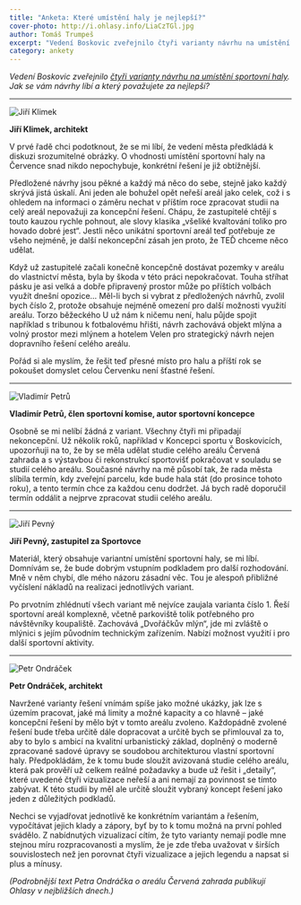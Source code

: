 ```yaml
---
title: "Anketa: Které umístění haly je nejlepší?"
cover-photo: http://i.ohlasy.info/LiaCzTGl.jpg
author: Tomáš Trumpeš
excerpt: "Vedení Boskovic zveřejnilo čtyři varianty návrhu na umístění sportovní haly. Jak se vám návrhy líbí a který považujete za nejlepší? Odpovídají Jiří Klimek, Vladimír Petrů, Jiří Pevný a Petr Ondráček."
category: ankety
---
```


*Vedení Boskovic zveřejnilo [čtyři varianty návrhu na umístění sportovní haly](/clanky/2015/11/varianty-haly.html). Jak se vám návrhy líbí a který považujete za nejlepší?*

---

<img src="http://i.ohlasy.info/wsCmoRy.jpg" class="profile-picture" alt="Jiří Klimek">

**Jiří Klimek, architekt**

V prvé řadě chci podotknout, že se mi líbí, že vedení města předkládá k diskuzi srozumitelné obrázky. O vhodnosti umístění sportovní haly na Července snad nikdo nepochybuje, konkrétní řešení je již obtížnější.

Předložené návrhy jsou pěkné a každý má něco do sebe, stejně jako každý skrývá jistá úskalí. Ani jeden ale bohužel opět neřeší areál jako celek, což i s ohledem na informaci o záměru nechat v příštím roce zpracovat studii na celý areál nepovažuji za koncepční řešení. Chápu, že zastupitelé chtějí s touto kauzou rychle pohnout, ale slovy klasika „všeliké kvaltování toliko pro hovado dobré jest“. Jestli něco unikátní sportovní areál teď potřebuje ze všeho nejméně, je další nekoncepční zásah jen proto, že TEĎ chceme něco udělat.

Když už zastupitelé začali konečně koncepčně dostávat pozemky v areálu do vlastnictví města, byla by škoda v této práci nepokračovat. Touha stříhat pásku je asi velká a dobře připravený prostor může po příštích volbách využít dnešní opozice…
Měl-li bych si vybrat z předložených návrhů, zvolil bych číslo 2, protože obsahuje nejméně omezení pro další možnosti využití areálu. Torzo běžeckého U už nám k ničemu není, halu půjde spojit například s tribunou k fotbalovému hřišti, návrh zachovává objekt mlýna a volný prostor mezi mlýnem a hotelem Velen pro strategický návrh nejen dopravního řešení celého areálu.

Pořád si ale myslím, že řešit teď přesné místo pro halu a příští rok se pokoušet domyslet celou Červenku není šťastné řešení.

---

<img src="http://i.ohlasy.info/ZZauYW3.jpg" class="profile-picture" alt="Vladimír Petrů">

**Vladimír Petrů, člen sportovní komise, autor sportovní koncepce**

Osobně se mi nelíbí žádná z variant. Všechny čtyři mi připadají nekoncepční. Už několik roků, například v Koncepci sportu v Boskovicích, upozorňuji na to, že by se měla udělat studie celého areálu Červená zahrada a s výstavbou či rekonstrukcí sportovišť pokračovat v souladu se studií celého areálu. Současné návrhy na mě působí tak, že rada města slíbila termín, kdy zveřejní parcelu, kde bude hala stát (do prosince tohoto roku), a tento termín chce za každou cenu dodržet. Já bych radě doporučil termín oddálit a nejprve zpracovat studii celého areálu.

---

<img src="http://i.ohlasy.info/GbNAbLa.jpg" class="profile-picture" alt="Jiří Pevný">

**Jiří Pevný, zastupitel za Sportovce**

Materiál, který obsahuje variantní umístění sportovní haly, se mi líbí. Domnívám se, že bude dobrým vstupním podkladem pro další rozhodování. Mně  v něm chybí, dle mého názoru zásadní věc. Tou je alespoň přibližné vyčíslení nákladů na realizaci jednotlivých variant.

Po prvotním zhlédnutí všech variant mě nejvíce zaujala varianta číslo 1. Řeší sportovní areál komplexně, včetně parkoviště tolik potřebného pro návštěvníky koupaliště. Zachovává „Dvořáčkův mlýn“, jde mi zvláště o mlýnici s jejím původním technickým zařízením. Nabízí možnost využití i pro další sportovní aktivity.

---

<img src="http://i.ohlasy.info/wO4wXRi.jpg" class="profile-picture" alt="Petr Ondráček">

**Petr Ondráček, architekt**

Navržené varianty řešení vnímám spíše jako možné ukázky, jak lze s územím pracovat, jaké má limity a možné kapacity a co hlavně – jaké koncepční řešení by mělo být v tomto areálu zvoleno. Každopádně zvolené řešení bude třeba určitě dále dopracovat a určitě bych se přimlouval za to, aby to bylo s ambicí na kvalitní urbanistický základ, doplněný o moderně zpracované sadové úpravy se soudobou architekturou vlastní sportovní haly. Předpokládám, že k tomu bude sloužit avizovaná studie celého areálu, která pak prověří už celkem reálné požadavky a bude už řešit i „detaily“, které uvedené čtyři vizualizace neřeší a ani nemají za povinnost se tímto zabývat. K této studii by měl ale určitě sloužit vybraný koncept řešení jako jeden z důležitých podkladů.

Nechci se vyjadřovat jednotlivě ke konkrétním variantám a řešením, vypočítávat jejich klady a zápory, byť by to k tomu možná na první pohled svádělo. Z nabídnutých vizualizací cítím, že tyto varianty nemají podle mne stejnou míru rozpracovanosti a myslím, že je zde třeba uvažovat v širších souvislostech než jen porovnat čtyři vizualizace a jejich legendu a napsat si plus a mínusy. 

*(Podrobnější text Petra Ondráčka o areálu Červená zahrada publikují Ohlasy v nejbližších dnech.)*
